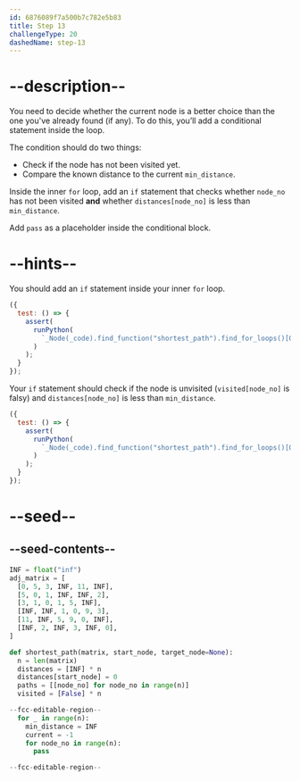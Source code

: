```yaml
---
id: 6876089f7a500b7c782e5b83
title: Step 13
challengeType: 20
dashedName: step-13
---
```


# --description--

You need to decide whether the current node is a better choice than the one you've already found (if any). To do this, you’ll add a conditional statement inside the loop.

The condition should do two things:

- Check if the node has not been visited yet.
- Compare the known distance to the current `min_distance`.

Inside the inner `for` loop, add an `if` statement that checks whether `node_no` has not been visited **and** whether `distances[node_no]` is less than `min_distance`.

Add `pass` as a placeholder inside the conditional block.

# --hints--

You should add an `if` statement inside your inner `for` loop.

```js
({
  test: () => {
    assert(
      runPython(
        `_Node(_code).find_function("shortest_path").find_for_loops()[0].find_bodies()[0].find_for_loops()[0].find_bodies()[0].find_ifs()[0]`
      )
    );
  }
});
```

Your `if` statement should check if the node is unvisited (`visited[node_no]` is falsy) and `distances[node_no]` is less than `min_distance`.

```js
({
  test: () => {
    assert(
      runPython(
        `_Node(_code).find_function("shortest_path").find_for_loops()[0].find_bodies()[0].find_for_loops()[0].find_bodies()[0].find_ifs()[0].find_conditions()[0].is_equivalent("not visited[node_no] and distances[node_no] < min_distance")`
      )
    );
  }
});
```

# --seed--

## --seed-contents--

```py
INF = float("inf")
adj_matrix = [
  [0, 5, 3, INF, 11, INF],
  [5, 0, 1, INF, INF, 2],
  [3, 1, 0, 1, 5, INF],
  [INF, INF, 1, 0, 9, 3],
  [11, INF, 5, 9, 0, INF],
  [INF, 2, INF, 3, INF, 0],
]

def shortest_path(matrix, start_node, target_node=None):
  n = len(matrix)
  distances = [INF] * n
  distances[start_node] = 0
  paths = [[node_no] for node_no in range(n)]
  visited = [False] * n

--fcc-editable-region--
  for _ in range(n):
    min_distance = INF
    current = -1
    for node_no in range(n):
      pass

--fcc-editable-region--
```
